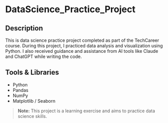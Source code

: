 # DataScience_Practice_Project

## Description
This is data science practice project completed as part of the TechCareer course. During this project, I practiced data analysis and visualization using Python. I also received guidance and assistance from AI tools like Claude and ChatGPT while writing the code.

## Tools & Libraries
- Python
- Pandas
- NumPy
- Matplotlib / Seaborn

> **Note:** This project is a learning exercise and aims to practice data science skills.
